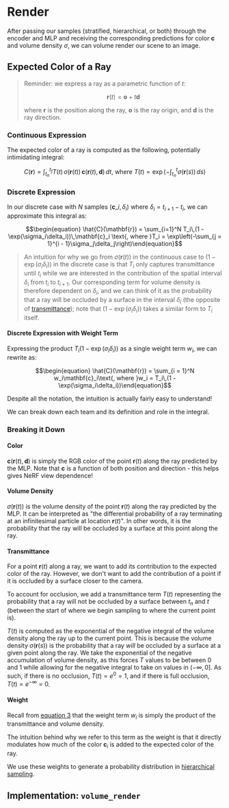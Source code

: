 # Render
After passing our samples (stratified, hierarchical, or both) through the encoder and MLP and receiving the corresponding predictions for color $\mathbf{c}$ and volume density $\sigma$, we can volume render our scene to an image.

## Expected Color of a Ray
> Reminder: we express a ray as a parametric function of $t$:
> ```math
>  \mathbf{r}(t) = \mathbf{o} + t\mathbf{d}
> ```
> where $\mathbf{r}$ is the position along the ray, $\mathbf{o}$ is the ray origin, and $\mathbf{d}$ is the ray direction.

### Continuous Expression
The expected color of a ray is computed as the following, potentially intimidating integral:
```math
\begin{equation} C(\mathbf{r}) = \int_{t_n}^{t_f} T(t)\,\sigma(\mathbf{r}(t))\,\mathbf{c}(\mathbf{r}(t), \mathbf{d})\, dt\text{, where }T(t) = \exp\left(-\int_{t_n}^t\sigma(\mathbf{r}(s))\,ds\right)\end{equation}
```

### Discrete Expression
In our discrete case with $N$ samples $(\mathbf{c}\_i, \delta_i)$ where $\delta_i = t_{i + 1} - t_i$, we can approximate this integral as:
```math
\begin{equation} \hat{C}(\mathbf{r}) = \sum_{i=1}^N T_i\,(1 - \exp(\sigma_i\delta_i))\,\mathbf{c}_i \text{, where }T_i = \exp\left(-\sum_{j = 1}^{i - 1}\sigma_j\delta_j\right)\end{equation}
```

> An intuition for why we go from $\sigma(\mathbf{r}(t))$ in the continuous case to $(1 - \exp(\sigma_i\delta_i))$ in the discrete case is that $T_i$ only captures transmittance until $t_i$ while we are interested in the contribution of the spatial interval $\delta_i$ from $t_i$ to $t_{i + 1}$. Our corresponding term for volume density is therefore dependent on $\delta_i$, and we can think of it as the probability that a ray will be occluded by a surface in the interval $\delta_i$ (the opposite of [transmittance](#transmittance)); note that $(1 - \exp(\sigma_i\delta_i))$ takes a similar form to $T_i$ itself.

#### Discrete Expression with Weight Term
Expressing the product $T_i(1 - \exp(\sigma_i\delta_i))$ as a single weight term $w_i$, we can rewrite as:
```math
\begin{equation} \hat{C}(\mathbf{r}) = \sum_{i = 1}^N w_i\mathbf{c}_i\text{, where }w_i = T_i\,(1 - \exp(\sigma_i\delta_i))\end{equation}
```

Despite all the notation, the intuition is actually fairly easy to understand!

We can break down each team and its definition and role in the integral.

### Breaking it Down
#### Color
$\mathbf{c}(\mathbf{r}(t), \mathbf{d})$ is simply the RGB color of the point $\mathbf{r}(t)$ along the ray predicted by the MLP. Note that $\mathbf{c}$ is a function of both position and direction - this helps gives NeRF view dependence!

#### Volume Density
$\sigma(\mathbf{r}(t))$ is the volume density of the point $\mathbf{r}(t)$ along the ray predicted by the MLP. It can be interpreted as "the differential probability of a ray terminating at an infinitesimal particle at location $\mathbf{r}(t)$". In other words, it is the probability that the ray will be occluded by a surface at this point along the ray.

#### Transmittance
For a point $\mathbf{r}(t)$ along a ray, we want to add its contribution to the expected color of the ray. However, we don't want to add the contribution of a point if it is occluded by a surface closer to the camera.

To account for occlusion, we add a transmittance term $T(t)$ representing the probability that a ray will not be occluded by a surface between $t_n$ and $t$ (between the start of where we begin sampling to where the current point is).

$T(t)$ is computed as the exponential of the negative integral of the volume density along the ray up to the current point. This is because the volume density $\sigma(\mathbf{r}(s))$ is the probability that a ray *will* be occluded by a surface at a given point along the ray. We take the exponential of the negative accumulation of volume density, as this forces $T$ values to be between 0 and 1 while allowing for the negative integral to take on values in $(-\infty, 0]$. As such, if there is no occlusion, $T(t) = e^{0} = 1$, and if there is full occlusion, $T(t) = e^{-\infty} = 0$.

#### Weight
Recall from [equation 3](#discrete-expression-with-weight-term) that the weight term $w_i$ is simply the product of the transmittance and volume density.

The intuition behind why we refer to this term as the weight is that it directly modulates how much of the color $\mathbf{c}_i$ is added to the expected color of the ray.

We use these weights to generate a probability distribution in [hierarchical sampling](../sample/README.md#hierarchical-sampling).

## Implementation: `volume_render`
